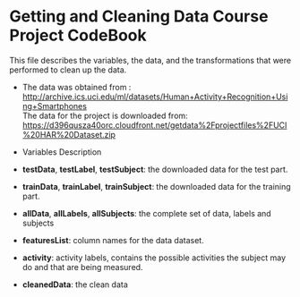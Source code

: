 Getting and Cleaning Data Course Project CodeBook
=================================================
This file describes the variables, the data, and the transformations that were performed to clean up the data.  
* The data was obtained from :  
http://archive.ics.uci.edu/ml/datasets/Human+Activity+Recognition+Using+Smartphones      
The data for the project is downloaded from:  
https://d396qusza40orc.cloudfront.net/getdata%2Fprojectfiles%2FUCI%20HAR%20Dataset.zip  

* Variables Description
 * **testData**, **testLabel**, **testSubject**: the downloaded data for the test part.
 * **trainData**, **trainLabel**, **trainSubject**: the downloaded data for the training part.
 * **allData**, **allLabels**, **allSubjects**: the complete set of data, labels and subjects
 * **featuresList**: column names for the data dataset.
 * **activity**: activity labels, contains the possible activities the subject may do and that are being  measured.
 * **cleanedData**: the clean data  